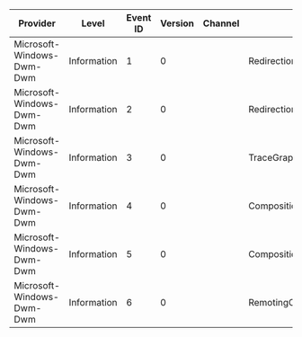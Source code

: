 Provider                   |  Level        |  Event ID  |  Version  |  Channel  |  Task                        |  Opcode  |  Keyword  |  Message
---------------------------|---------------|------------|-----------|-----------|------------------------------|----------|-----------|---------
Microsoft-Windows-Dwm-Dwm  |  Information  |  1         |  0        |           |  RedirectionStateAndInput    |          |  DwmExe   |
Microsoft-Windows-Dwm-Dwm  |  Information  |  2         |  0        |           |  RedirectionStateOutput      |          |  DwmExe   |
Microsoft-Windows-Dwm-Dwm  |  Information  |  3         |  0        |           |  TraceGraphicsCapabilities   |          |  DwmExe   |
Microsoft-Windows-Dwm-Dwm  |  Information  |  4         |  0        |           |  CompositionOverriden        |          |  DwmExe   |
Microsoft-Windows-Dwm-Dwm  |  Information  |  5         |  0        |           |  CompositionEnabledByPolicy  |          |  DwmExe   |
Microsoft-Windows-Dwm-Dwm  |  Information  |  6         |  0        |           |  RemotingCaps                |          |  DwmExe   |